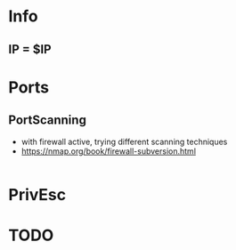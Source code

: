 # Info

## IP = $IP

# Ports

## PortScanning

- with firewall active, trying different scanning techniques
- https://nmap.org/book/firewall-subversion.html
```

```

# PrivEsc

# TODO